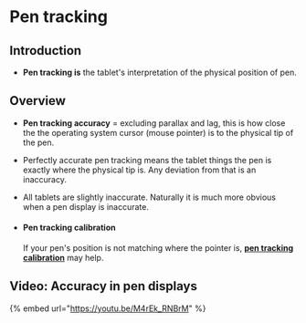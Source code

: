 # Pen tracking

## Introduction

* **Pen tracking is** the tablet's interpretation of the physical position of pen. &#x20;

## Overview

* **Pen tracking accuracy** = excluding parallax and lag, this is how close the the operating system cursor (mouse pointer) is to the physical tip of the pen.
* Perfectly accurate pen tracking means the tablet things the pen is exactly where the physical tip is. Any deviation from that is an inaccuracy.
* All tablets are slightly inaccurate. Naturally it is much more obvious when a pen display is inaccurate.
*   #### Pen tracking calibration

    If your pen's position is not matching where the pointer is, [**pen tracking calibration**](../customizing-your-experience/calibrate-pen-position-on-a-pen-display.md) may help.

## Video: Accuracy in pen displays

{% embed url="https://youtu.be/M4rEk_RNBrM" %}

####

####





